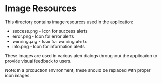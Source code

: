 # Image Resources

This directory contains image resources used in the application:

- success.png - Icon for success alerts
- error.png - Icon for error alerts
- warning.png - Icon for warning alerts
- info.png - Icon for information alerts

These images are used in various alert dialogs throughout the application to provide visual feedback to users.

Note: In a production environment, these should be replaced with proper icon images. 